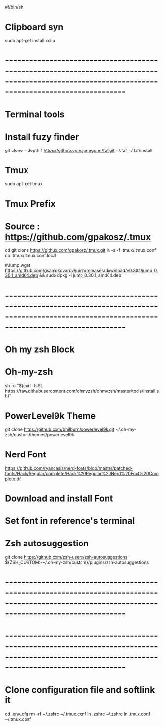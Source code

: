 #!/bin/sh

# Clipboard syn
sudo apt-get install xclip

# ------------------------------------------------------------------------------------------------------------------------------------------------ #
# Terminal tools

# Install fuzy finder
git clone --depth 1 https://github.com/junegunn/fzf.git ~/.fzf
~/.fzf/install

# Tmux
sudo apt-get tmux
# Tmux Prefix
# Source : https://github.com/gpakosz/.tmux
cd
git clone https://github.com/gpakosz/.tmux.git
ln -s -f .tmux/.tmux.conf
cp .tmux/.tmux.conf.local

#Jump
wget https://github.com/gsamokovarov/jump/releases/download/v0.30.1/jump_0.30.1_amd64.deb && sudo dpkg -i jump_0.30.1_amd64.deb



# ------------------------------------------------------------------------------------------------------------------------------------------------ #
# Oh my zsh Block

# Oh-my-zsh 
sh -c "$(curl -fsSL https://raw.githubusercontent.com/ohmyzsh/ohmyzsh/master/tools/install.sh)"

# PowerLevel9k Theme 
git clone https://github.com/bhilburn/powerlevel9k.git ~/.oh-my-zsh/custom/themes/powerlevel9k

# Nerd Font
https://github.com/ryanoasis/nerd-fonts/blob/master/patched-fonts/Hack/Regular/complete/Hack%20Regular%20Nerd%20Font%20Complete.ttf
# Download and install Font
# Set font in reference's terminal

# Zsh autosuggestion
git clone https://github.com/zsh-users/zsh-autosuggestions ${ZSH_CUSTOM:-~/.oh-my-zsh/custom}/plugins/zsh-autosuggestions
# ------------------------------------------------------------------------------------------------------------------------------------------------ #



# ------------------------------------------------------------------------------------------------------------------------------------------------ #
# Clone configuration file and softlink it

cd .env_cfg
rm -rf ~/.zshrc ~/.tmux.conf
ln .zshrc ~/.zshrc
ln .tmux.conf ~/.tmux.conf
